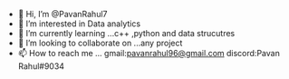 - 👋 Hi, I’m @PavanRahul7
- 👀 I’m interested in Data analytics
- 🌱 I’m currently learning ...c++ ,python and data strucutres
- 💞️ I’m looking to collaborate on ...any project
- 📫 How to reach me ...
gmail:pavanrahul96@gmail.com
discord:Pavan Rahul#9034

<!---
PavanRahul7/PavanRahul7 is a ✨ special ✨ repository because its `README.md` (this file) appears on your GitHub profile.
You can click the Preview link to take a look at your changes.
--->
